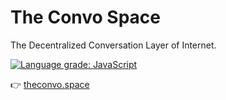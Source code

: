 # The Convo Space
The Decentralized Conversation Layer of Internet.

[![Language grade: JavaScript](https://img.shields.io/lgtm/grade/javascript/g/anudit/convo.svg?logo=lgtm&logoWidth=18)](https://lgtm.com/projects/g/anudit/convo/context:javascript)

👉 [theconvo.space](https://theconvo.space)
